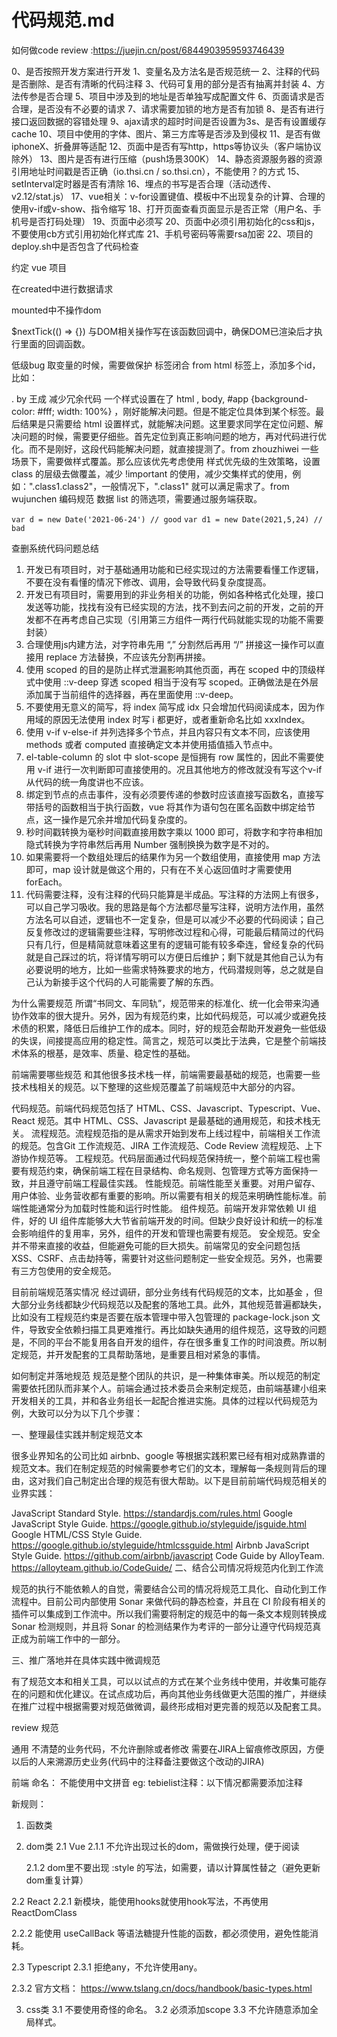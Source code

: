 # 代码规范.md
如何做code review :https://juejin.cn/post/6844903959593746439

0、是否按照开发方案进行开发
1、变量名及方法名是否规范统一
2、注释的代码是否删除、是否有清晰的代码注释
3、代码可复用的部分是否有抽离并封装
4、方法传参是否合理
5、项目中涉及到的地址是否单独写成配置文件
6、页面请求是否合理，是否没有不必要的请求
7、请求需要加锁的地方是否有加锁
8、是否有进行接口返回数据的容错处理
9、ajax请求的超时时间是否设置为3s、是否有设置缓存cache
10、项目中使用的字体、图片、第三方库等是否涉及到侵权
11、是否有做iphoneX、折叠屏等适配
12、页面中是否有写http，https等协议头（客户端协议除外）
13、图片是否有进行压缩（push场景300K）
14、静态资源服务器的资源引用地址时间戳是否正确（io.thsi.cn / so.thsi.cn），不能使用？的方式
15、setInterval定时器是否有清除
16、埋点的书写是否合理（活动透传、v2.12/stat.js）
17、vue相关：v-for设置键值、模板中不出现复杂的计算、合理的使用v-if或v-show、指令缩写
18、打开页面查看页面显示是否正常（用户名、手机号是否打码处理）
19、页面中必须写 <meta name="rem" content="design-width=750">
20、页面中必须引用初始化的css和js，不要使用cb方式引用初始化样式库
21、手机号密码等需要rsa加密
22、项目的deploy.sh中是否包含了代码检查

约定
vue 项目

在created中进行数据请求

mounted中不操作dom

$nextTick(() => {}) 与DOM相关操作写在该函数回调中，确保DOM已渲染后才执行里面的回调函数。

低级bug
取变量的时候，需要做保护
标签闭合 from 
html 标签上，添加多个id，比如：<div id='id1 id2'></div>.  by 王成 
减少冗余代码
一个样式设置在了 html , body, #app {background-color: #fff; width: 100%} ，刚好能解决问题。但是不能定位具体到某个标签。最后结果是只需要给 html 设置样式，就能解决问题。这里要求同学在定位问题、解决问题的时候，需要更仔细些。首先定位到真正影响问题的地方，再对代码进行优化。而不是刚好，这段代码能解决问题，就直接提测了。from zhouzhiwei
一些场景下，需要做样式覆盖。那么应该优先考虑使用 样式优先级的生效策略，设置 class 的层级去做覆盖，减少 !important 的使用，减少交集样式的使用，例如：".class1.class2"，一般情况下，".class1" 就可以满足需求了。from wujunchen
编码规范
数据 list 的筛选项，需要通过服务端获取。

`var d = new Date('2021-06-24') // good`
`var d1 = new Date(2021,5,24) // bad`

查删系统代码问题总结
1. 开发已有项目时，对于基础通用功能和已经实现过的方法需要看懂工作逻辑，不要在没有看懂的情况下修改、调用，会导致代码复杂度提高。
2. 开发已有项目时，需要用到的非业务相关的功能，例如各种格式化处理，接口发送等功能，找找有没有已经实现的方法，找不到去问之前的开发，之前的开发都不在再考虑自己实现（引用第三方组件一两行代码就能实现的功能不需要封装）
3. 合理使用js内建方法，对字符串先用 “,” 分割然后再用 “/” 拼接这一操作可以直接用 replace 方法替换，不应该先分割再拼接。
4. 使用 scoped 的目的是防止样式泄漏影响其他页面，再在 scoped 中的顶级样式中使用 ::v-deep 穿透 scoped 相当于没有写 scoped。正确做法是在外层添加属于当前组件的选择器，再在里面使用 ::v-deep。
5. 不要使用无意义的简写，将 index 简写成 idx 只会增加代码阅读成本，因为作用域的原因无法使用 index 时写 i 都更好，或者重新命名比如 xxxIndex。
6. 使用 v-if v-else-if 并列选择多个节点，并且内容只有文本不同，应该使用 methods 或者 computed 直接确定文本并使用插值插入节点中。
7. el-table-column 的 slot 中 slot-scope 是恒拥有 row 属性的，因此不需要使用 v-if 进行一次判断即可直接使用的。况且其他地方的修改就没有写这个v-if 从代码的统一角度讲也不应该。
8. 绑定到节点的点击事件，没有必须要传递的参数时应该直接写函数名，直接写带括号的函数相当于执行函数，vue 将其作为语句包在匿名函数中绑定给节点，这一操作是冗余并增加代码复杂度的。
9. 秒时间戳转换为毫秒时间戳直接用数字乘以 1000 即可，将数字和字符串相加隐式转换为字符串然后再用 Number 强制换换为数字是不对的。
10. 如果需要将一个数组处理后的结果作为另一个数组使用，直接使用 map 方法即可，map 设计就是做这个用的，只有在不关心返回值时才需要使用 forEach。
11. 代码需要注释，没有注释的代码只能算是半成品。写注释的方法网上有很多，可以自己学习吸收。我的思路是每个方法都尽量写注释，说明方法作用，虽然方法名可以自述，逻辑也不一定复杂，但是可以减少不必要的代码阅读；自己反复修改过的逻辑需要些注释，写明修改过程和心得，可能最后精简过的代码只有几行，但是精简就意味着这里有的逻辑可能有较多牵连，曾经复杂的代码就是自己踩过的坑，将详情写明可以方便日后维护；剩下就是其他自己认为有必要说明的地方，比如一些需求特殊要求的地方，代码潜规则等，总之就是自己认为新接手这个代码的人可能需要了解的东西。

为什么需要规范
所谓“书同文、车同轨”，规范带来的标准化、统一化会带来沟通协作效率的很大提升。另外，因为有规范约束，比如代码规范，可以减少或避免技术债的积累，降低日后维护工作的成本。同时，好的规范会帮助开发避免一些低级的失误，间接提高应用的稳定性。简言之，规范可以类比于法典，它是整个前端技术体系的根基，是效率、质量、稳定性的基础。

前端需要哪些规范
和其他很多技术栈一样，前端需要最基础的规范，也需要一些技术栈相关的规范。以下整理的这些规范覆盖了前端规范中大部分的内容。


代码规范。前端代码规范包括了 HTML、CSS、Javascript、Typescript、Vue、React 规范。其中 HTML、CSS、Javascript 是最基础的通用规范，和技术栈无关。
流程规范。流程规范指的是从需求开始到发布上线过程中，前端相关工作流的规范。包含Git 工作流规范、JIRA 工作流规范、Code Review 流程规范、上下游协作规范等。
工程规范。代码层面通过代码规范保持统一，整个前端工程也需要有规范约束，确保前端工程在目录结构、命名规则、包管理方式等方面保持一致，并且遵守前端工程最佳实践。
性能规范。前端性能至关重要。对用户留存、用户体验、业务营收都有重要的影响。所以需要有相关的规范来明确性能标准。前端性能通常分为加载时性能和运行时性能。
组件规范。前端开发非常依赖 UI 组件，好的 UI 组件库能够大大节省前端开发的时间。但缺少良好设计和统一的标准会影响组件的复用率，另外，组件的开发和管理也需要有规范。
安全规范。安全并不带来直接的收益，但能避免可能的巨大损失。前端常见的安全问题包括 XSS、CSRF、点击劫持等，需要针对这些问题制定一些安全规范。另外，也需要有三方包使用的安全规范。




目前前端规范落实情况
经过调研，部分业务线有代码规范的文本，比如基金 ，但大部分业务线都缺少代码规范以及配套的落地工具。此外，其他规范普遍都缺失，比如没有工程规范约束是否要在版本管理中带入包管理的 package-lock.json 文件，导致安全依赖扫描工具更难推行。再比如缺失通用的组件规范，这导致的问题是，不同的平台不能复用各自开发的组件，存在很多重复工作的时间浪费。所以制定规范，并开发配套的工具帮助落地，是重要且相对紧急的事情。


如何制定并落地规范
规范是整个团队的共识，是一种集体审美。所以规范的制定需要依托团队而非某个人。前端会通过技术委员会来制定规范，由前端基建小组来开发相关的工具，并和各业务组长一起配合推进实施。具体的过程以代码规范为例，大致可以分为以下几个步骤：

一、整理最佳实践并制定规范文本

很多业界知名的公司比如 airbnb、google 等根据实践积累已经有相对成熟靠谱的规范文本。我们在制定规范的时候需要参考它们的文本，理解每一条规则背后的理由，这对我们自己制定出合理的规范有很大帮助。以下是目前前端代码规范相关的业界实践：

JavaScript Standard Style. https://standardjs.com/rules.html
Google JavaScript Style Guide. https://google.github.io/styleguide/jsguide.html
Google HTML/CSS Style Guide. https://google.github.io/styleguide/htmlcssguide.html
Airbnb JavaScript Style Guide. https://github.com/airbnb/javascript
Code Guide by AlloyTeam. https://alloyteam.github.io/CodeGuide/
二、结合公司情况将规范内化到工作流

规范的执行不能依赖人的自觉，需要结合公司的情况将规范工具化、自动化到工作流程中。目前公司内部使用 Sonar 来做代码的静态检查，并且在 CI 阶段有相关的插件可以集成到工作流中。所以我们需要将制定的规范中的每一条文本规则转换成 Sonar 检测规则，并且将 Sonar 的检测结果作为考评的一部分让遵守代码规范真正成为前端工作中的一部分。

三、推广落地并在具体实践中微调规范

有了规范文本和相关工具，可以以试点的方式在某个业务线中使用，并收集可能存在的问题和优化建议。在试点成功后，再向其他业务线做更大范围的推广，并继续在推广过程中根据需要对规范做微调，最终形成相对更完善的规范以及配套工具。


review 规范

通用
不清楚的业务代码，不允许删除或者修改
需要在JIRA上留痕修改原因，方便以后的人来溯源历史业务(代码中的注释备注要做这个改动的JIRA)


前端
命名：
不能使用中文拼音 eg: tebielist注释：以下情况都需要添加注释



新规则：
 1.  函数类


2. dom类
  2.1 Vue
    2.1.1 不允许出现过长的dom，需做换行处理，便于阅读

    

   2.1.2 dom里不要出现 :style 的写法，如需要，请以计算属性替之（避免更新dom重复计算）

  

2.2 React
  2.2.1 新模块，能使用hooks就使用hook写法，不再使用ReactDomClass 

  2.2.2 能使用 useCallBack 等语法糖提升性能的函数，都必须使用，避免性能消耗。



2.3 Typescript
  2.3.1 拒绝any，不允许使用any。

  2.3.2 官方文档：  https://www.tslang.cn/docs/handbook/basic-types.html

3. css类
 3.1 不要使用奇怪的命名。
 3.2 必须添加scope
 3.3 不允许随意添加全局样式。